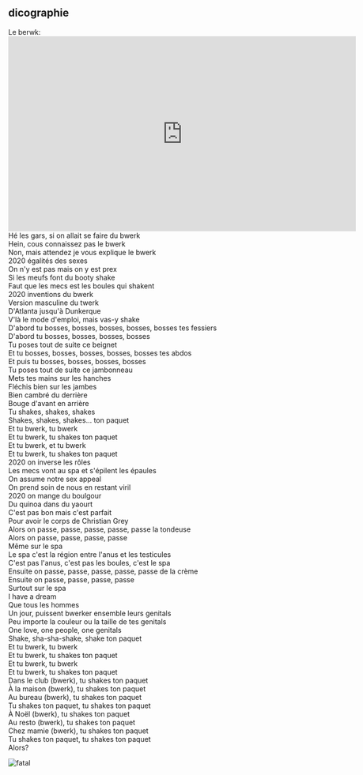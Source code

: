 <h2>dicographie</h2>
<p>Le berwk:<br>
    <iframe width="703" height="395" src="https://www.youtube.com/embed/56-rmgnh4n8" title="YouTube video player" frameborder="0" allow="accelerometer; autoplay; clipboard-write; encrypted-media; gyroscope; picture-in-picture" allowfullscreen></iframe><br>
    Hé les gars, si on allait se faire du bwerk<br>
    Hein, cous connaissez pas le bwerk<br>
    Non, mais attendez je vous explique le bwerk<br>
    2020 égalités des sexes<br>
    On n'y est pas mais on y est prex<br>
    Si les meufs font du booty shake<br>
    Faut que les mecs est les boules qui shakent<br>
    2020 inventions du bwerk<br>
    Version masculine du twerk<br>
    D'Atlanta jusqu'à Dunkerque<br>
    V'là le mode d'emploi, mais vas-y shake<br>
    D'abord tu bosses, bosses, bosses, bosses, bosses tes fessiers<br>
    D'abord tu bosses, bosses, bosses, bosses<br>
    Tu poses tout de suite ce beignet<br>
    Et tu bosses, bosses, bosses, bosses, bosses tes abdos<br>
    Et puis tu bosses, bosses, bosses, bosses<br>
    Tu poses tout de suite ce jambonneau<br>
    Mets tes mains sur les hanches<br>
    Fléchis bien sur les jambes<br>
    Bien cambré du derrière<br>
    Bouge d'avant en arrière<br>
    Tu shakes, shakes, shakes<br>
    Shakes, shakes, shakes... ton paquet<br>
    Et tu bwerk, tu bwerk<br>
    Et tu bwerk, tu shakes ton paquet<br>
    Et tu bwerk, et tu bwerk<br>
    Et tu bwerk, tu shakes ton paquet<br>
    2020 on inverse les rôles<br>
    Les mecs vont au spa et s'épilent les épaules<br>
    On assume notre sex appeal<br>
    On prend soin de nous en restant viril<br>
    2020 on mange du boulgour<br>
    Du quinoa dans du yaourt<br>
    C'est pas bon mais c'est parfait<br>
    Pour avoir le corps de Christian Grey<br>
    Alors on passe, passe, passe, passe, passe la tondeuse<br>
    Alors on passe, passe, passe, passe<br>
    Même sur le spa<br>
    Le spa c'est la région entre l'anus et les testicules<br>
    C'est pas l'anus, c'est pas les boules, c'est le spa<br>
    Ensuite on passe, passe, passe, passe, passe de la crème<br>
    Ensuite on passe, passe, passe, passe<br>
    Surtout sur le spa<br>
    I have a dream<br>
    Que tous les hommes<br>
    Un jour, puissent bwerker ensemble leurs genitals<br>
    Peu importe la couleur ou la taille de tes genitals<br>
    One love, one people, one genitals<br>
    Shake, sha-sha-shake, shake ton paquet<br>
    Et tu bwerk, tu bwerk<br>
    Et tu bwerk, tu shakes ton paquet<br>
    Et tu bwerk, tu bwerk<br>
    Et tu bwerk, tu shakes ton paquet<br>
    Dans le club (bwerk), tu shakes ton paquet<br>
    À la maison (bwerk), tu shakes ton paquet<br>
    Au bureau (bwerk), tu shakes ton paquet<br>
    Tu shakes ton paquet, tu shakes ton paquet<br>
    À Noël (bwerk), tu shakes ton paquet<br>
    Au resto (bwerk), tu shakes ton paquet<br>
    Chez mamie (bwerk), tu shakes ton paquet<br>
    Tu shakes ton paquet, tu shakes ton paquet<br>
    Alors?<br>
</p>
<img src=https://i.ytimg.com/vi/n87_x5MDEmw/maxresdefault.jpg title=fatal>

</body> 

</html>
